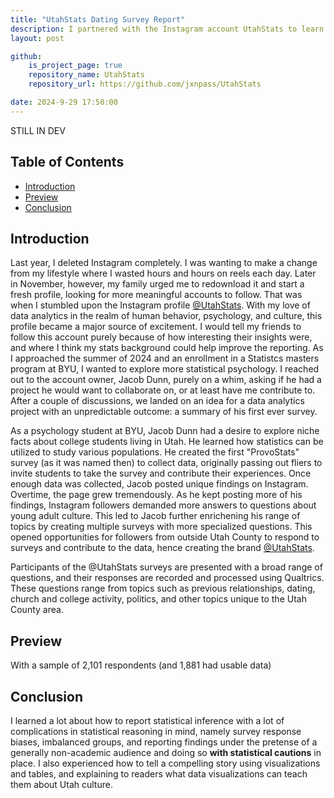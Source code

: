 ```yaml
---
title: "UtahStats Dating Survey Report"
description: I partnered with the Instagram account UtahStats to learn about dating culture in Provo/Orem. Here I share what I learned from the data regarding young adult lifestyle, college, dating, relationships, and other interesting topics, and how the analysis turned into my first ever marketable product.  
layout: post

github:
    is_project_page: true
    repository_name: UtahStats
    repository_url: https://github.com/jxnpass/UtahStats

date: 2024-9-29 17:50:00
---
```


STILL IN DEV

## Table of Contents
- [Introduction](#Introduction)
- [Preview](#Preview)
- [Conclusion](#conclusion)

## Introduction
Last year, I deleted Instagram completely. I was wanting to make a change from my lifestyle where I wasted hours and hours on reels each day. Later in November, however, my family urged me to redownload it and start a fresh profile, looking for more meaningful accounts to follow. That was when I stumbled upon the Instagram profile [@UtahStats](https://www.instagram.com/utahstats/). With my love of data analytics in the realm of human behavior, psychology, and culture, this profile became a major source of excitement. I would tell my friends to follow this account purely because of how interesting their insights were, and where I think my stats background could help improve the reporting. As I approached the summer of 2024 and an enrollment in a Statistcs masters program at BYU, I wanted to explore more statistical psychology. I reached out to the account owner, Jacob Dunn, purely on a whim, asking if he had a project he would want to collaborate on, or at least have me contribute to. After a couple of discussions, we landed on an idea for a data analytics project with an unpredictable outcome: a summary of his first ever survey.   

As a psychology student at BYU, Jacob Dunn had a desire to explore niche facts about college students living in Utah. He learned how statistics can be utilized to study various populations. He created the first "ProvoStats" survey (as it was named then) to collect data, originally passing out fliers to invite students to take the survey and contribute their experiences. Once enough data was collected, Jacob posted unique findings on Instagram. Overtime, the page grew tremendously. As he kept posting more of his findings, Instagram followers demanded more answers to questions about young adult culture. This led to Jacob further enrichening his range of topics by creating multiple surveys with more specialized questions. This opened opportunities for followers from outside Utah County to respond to surveys and contribute to the data, hence creating the brand [@UtahStats](https://www.instagram.com/utahstats/).

Participants of the @UtahStats surveys are presented with a broad range of questions, and their responses are recorded and processed using Qualtrics. These questions range from topics such as previous relationships, dating, church and college activity, politics, and other topics unique to the Utah County area.  

## Preview

With a sample of 2,101 respondents (and 1,881 had usable data)

## Conclusion

I learned a lot about how to report statistical inference with a lot of complications in statistical reasoning in mind, namely survey response biases, imbalanced groups, and reporting findings under the pretense of a generally non-academic audience and doing so **with statistical cautions** in place. I also experienced how to tell a compelling story using visualizations and tables, and explaining to readers what data visualizations can teach them about Utah culture. 

